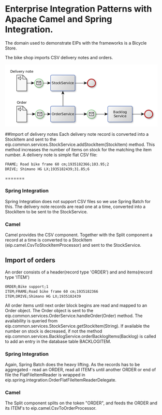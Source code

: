Enterprise Integration Patterns with Apache Camel and Spring Integration.
==========

The domain used to demonstrate EIPs with the frameworks is a Bicycle Store.

The bike shop imports CSV delivery notes and orders.

![Alt graphic](doc/eip.png)


##Import of delivery notes
Each delivery note record is converted into a StockItem and sent to the eip.common.services.StockService.addStockItem(StockItem) method.
This method increases the number of items on stock for the matching the item number.
A delivery note is simple flat CSV file:
	
	FRAME; Road bike frame 60 cm;1935182366;103.95;2
	DRIVE; Shimano HG LX;1935182439;31.85;6
=======
 
### Spring Integration
Spring Integration does not support CSV files so we use Spring Batch for this.
The delivery note records are read one at a time, converted into a StockItem to be sent to the StockService.

### Camel
Camel provides the CSV component. Together with the Split component a record at a time is converted to a StockItem (eip.camel.CsvToStockItemProcessor) and sent to the StockService.

## Import of orders
An order consists of a header(record type 'ORDER') and and items(record type 'ITEM')  

	ORDER;Bike support;1
	ITEM;FRAME;Road bike frame 60 cm;1935182366
	ITEM;DRIVE;Shimano HG LX;1935182439

All order items until next order block begins are read and mapped to an Order object.
The Order object is sent to the eip.common.services.OrderService.handleOrder(Order) method. 
The availability is queried from eip.common.services.StockService.getStockItem(String).
If available the number on stock is decreased, if not the method eip.common.services.BacklogService.orderBacklogItems(Backlog) is called
to add an entry in the database table BACKLOGITEM.

### Spring Integration
Again, Spring Batch does the heavy lifting. As the records has to be aggregated - read an ORDER, read all ITEM's until another ORDER or end of file 
the FlatFileItemReader is wrapped in eip.spring.integration.OrderFlatFileItemReaderDelegate.

### Camel
The Split component splits on the token "ORDER", and feeds the ORDER and its ITEM's to eip.camel.CsvToOrderProcessor.

